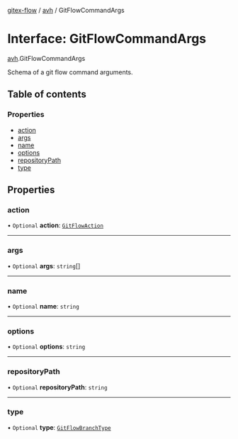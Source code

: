 [gitex-flow](../README.md) / [avh](../modules/avh.md) / GitFlowCommandArgs

# Interface: GitFlowCommandArgs

[avh](../modules/avh.md).GitFlowCommandArgs

Schema of a git flow command arguments.

## Table of contents

### Properties

- [action](avh.GitFlowCommandArgs.md#action)
- [args](avh.GitFlowCommandArgs.md#args)
- [name](avh.GitFlowCommandArgs.md#name)
- [options](avh.GitFlowCommandArgs.md#options)
- [repositoryPath](avh.GitFlowCommandArgs.md#repositorypath)
- [type](avh.GitFlowCommandArgs.md#type)

## Properties

### action

• `Optional` **action**: [`GitFlowAction`](../modules/avh.md#gitflowaction)

___

### args

• `Optional` **args**: `string`[]

___

### name

• `Optional` **name**: `string`

___

### options

• `Optional` **options**: `string`

___

### repositoryPath

• `Optional` **repositoryPath**: `string`

___

### type

• `Optional` **type**: [`GitFlowBranchType`](../modules/api.md#gitflowbranchtype)
